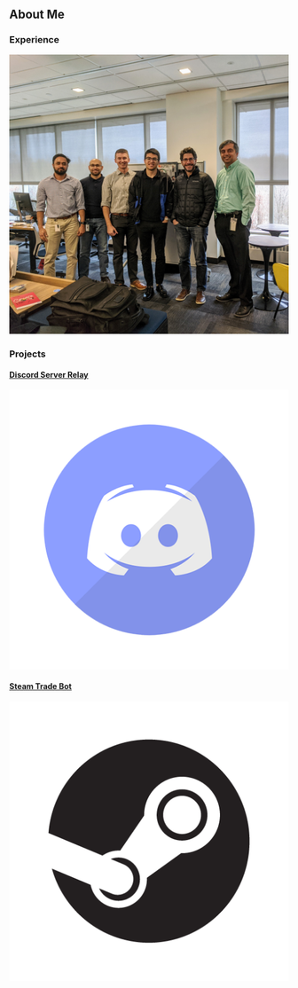 ## About Me


### Experience
<img src="images/group.jpg?raw=true"/>

### Projects

#### [Discord Server Relay](https://github.com/joshmalek/discord-relay)
<img src="images/discord.png?raw=true"/>

#### [Steam Trade Bot](https://github.com/joshmalek/Steam-Trade-Bot)
<img src="images/steam.png?raw=true"/>
